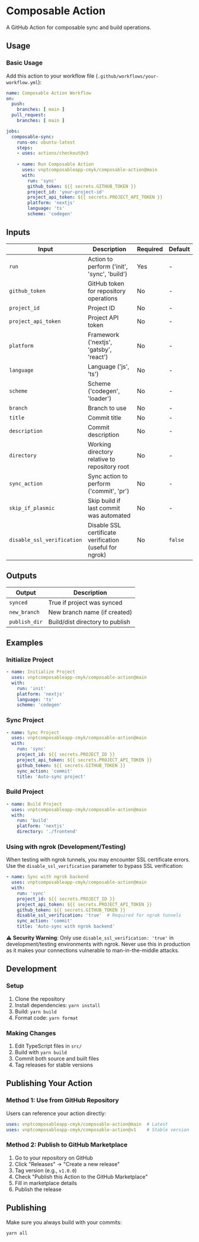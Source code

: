 # Composable Action

A GitHub Action for composable sync and build operations.

## Usage

### Basic Usage

Add this action to your workflow file (`.github/workflows/your-workflow.yml`):

```yaml
name: Composable Action Workflow
on:
  push:
    branches: [ main ]
  pull_request:
    branches: [ main ]

jobs:
  composable-sync:
    runs-on: ubuntu-latest
    steps:
    - uses: actions/checkout@v3
    
    - name: Run Composable Action
      uses: vnptcomposableapp-cmyk/composable-action@main
      with:
        run: 'sync'
        github_token: ${{ secrets.GITHUB_TOKEN }}
        project_id: 'your-project-id'
        project_api_token: ${{ secrets.PROJECT_API_TOKEN }}
        platform: 'nextjs'
        language: 'ts'
        scheme: 'codegen'
```

## Inputs

| Input | Description | Required | Default |
|-------|-------------|----------|---------|
| `run` | Action to perform ('init', 'sync', 'build') | Yes | - |
| `github_token` | GitHub token for repository operations | No | - |
| `project_id` | Project ID | No | - |
| `project_api_token` | Project API token | No | - |
| `platform` | Framework ('nextjs', 'gatsby', 'react') | No | - |
| `language` | Language ('js', 'ts') | No | - |
| `scheme` | Scheme ('codegen', 'loader') | No | - |
| `branch` | Branch to use | No | - |
| `title` | Commit title | No | - |
| `description` | Commit description | No | - |
| `directory` | Working directory relative to repository root | No | - |
| `sync_action` | Sync action to perform ('commit', 'pr') | No | - |
| `skip_if_plasmic` | Skip build if last commit was automated | No | - |
| `disable_ssl_verification` | Disable SSL certificate verification (useful for ngrok) | No | `false` |

## Outputs

| Output | Description |
|--------|-------------|
| `synced` | True if project was synced |
| `new_branch` | New branch name (if created) |
| `publish_dir` | Build/dist directory to publish |

## Examples

### Initialize Project

```yaml
- name: Initialize Project
  uses: vnptcomposableapp-cmyk/composable-action@main
  with:
    run: 'init'
    platform: 'nextjs'
    language: 'ts'
    scheme: 'codegen'
```

### Sync Project

```yaml
- name: Sync Project
  uses: vnptcomposableapp-cmyk/composable-action@main
  with:
    run: 'sync'
    project_id: ${{ secrets.PROJECT_ID }}
    project_api_token: ${{ secrets.PROJECT_API_TOKEN }}
    github_token: ${{ secrets.GITHUB_TOKEN }}
    sync_action: 'commit'
    title: 'Auto-sync project'
```

### Build Project

```yaml
- name: Build Project
  uses: vnptcomposableapp-cmyk/composable-action@main
  with:
    run: 'build'
    platform: 'nextjs'
    directory: './frontend'
```

### Using with ngrok (Development/Testing)

When testing with ngrok tunnels, you may encounter SSL certificate errors. Use the `disable_ssl_verification` parameter to bypass SSL verification:

```yaml
- name: Sync with ngrok backend
  uses: vnptcomposableapp-cmyk/composable-action@main
  with:
    run: 'sync'
    project_id: ${{ secrets.PROJECT_ID }}
    project_api_token: ${{ secrets.PROJECT_API_TOKEN }}
    github_token: ${{ secrets.GITHUB_TOKEN }}
    disable_ssl_verification: 'true'  # Required for ngrok tunnels
    sync_action: 'commit'
    title: 'Auto-sync with ngrok backend'
```

⚠️ **Security Warning**: Only use `disable_ssl_verification: 'true'` in development/testing environments with ngrok. Never use this in production as it makes your connections vulnerable to man-in-the-middle attacks.

## Development

### Setup

1. Clone the repository
2. Install dependencies: `yarn install`
3. Build: `yarn build`
4. Format code: `yarn format`

### Making Changes

1. Edit TypeScript files in `src/`
2. Build with `yarn build`
3. Commit both source and built files
4. Tag releases for stable versions

## Publishing Your Action

### Method 1: Use from GitHub Repository

Users can reference your action directly:

```yaml
uses: vnptcomposableapp-cmyk/composable-action@main  # Latest
uses: vnptcomposableapp-cmyk/composable-action@v1    # Stable version
```

### Method 2: Publish to GitHub Marketplace

1. Go to your repository on GitHub
2. Click "Releases" → "Create a new release"
3. Tag version (e.g., `v1.0.0`)
4. Check "Publish this Action to the GitHub Marketplace"
5. Fill in marketplace details
6. Publish the release

## Publishing

Make sure you always build with your commits:

    yarn all
